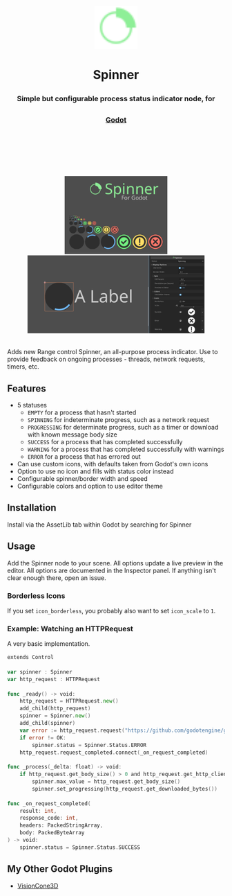 <div align="center">
	<br/>
	<br/>
	<img src="addons/tattomoosa.spinner/icons/Spinner.svg" width="100"/>
	<br/>
	<h1>
		Spinner
		<br/>
		<sub>
		<sub>
		<sub>
		Simple but configurable process status indicator node, for <a href="https://godotengine.org/">Godot</a>
		</sub>
		</sub>
		</sub>
		<br/>
		<br/>
		<br/>
	</h1>
	<br/>
	<br/>
	<img src="./promo/spinner-splash.png" height="180">
	<img src="./promo/in-editor.png" height="180">
	<!-- <img src="./readme_images/editor_view.png" height="140"> -->
	<br/>
	<br/>
</div>

Adds new Range control Spinner, an all-purpose process indicator.
Use to provide feedback on ongoing processes - threads, network requests, timers, etc.

## Features

* 5 statuses
	* `EMPTY` for a process that hasn't started
	* `SPINNING` for indeterminate progress, such as a network request
	* `PROGRESSING` for determinate progress, such as a timer or download with known message body size
	* `SUCCESS` for a process that has completed successfully
	* `WARNING` for a process that has completed successfully with warnings
	* `ERROR` for a process that has errored out
* Can use custom icons, with defaults taken from Godot's own icons
* Option to use no icon and fills with status color instead
* Configurable spinner/border width and speed
* Configurable colors and option to use editor theme

## Installation

Install via the AssetLib tab within Godot by searching for Spinner

## Usage

Add the Spinner node to your scene. All options update a live preview in the editor.
All options are documented in the Inspector panel. If anything isn't clear enough there,
open an issue.

### Borderless Icons

If you set `icon_borderless`, you probably also want to set `icon_scale` to `1`.

### Example: Watching an HTTPRequest

A very basic implementation.

``` go
extends Control

var spinner : Spinner
var http_request : HTTPRequest

func _ready() -> void:
	http_request = HTTPRequest.new()
	add_child(http_request)
	spinner = Spinner.new()
	add_child(spinner)
	var error := http_request.request("https://github.com/godotengine/godot/releases/download/4.3-stable/godot-4.3-stable.tar.xz")
	if error != OK:
		spinner.status = Spinner.Status.ERROR
	http_request.request_completed.connect(_on_request_completed)

func _process(_delta: float) -> void:
	if http_request.get_body_size() > 0 and http_request.get_http_client_status() != HTTPClient.STATUS_DISCONNECTED:
		spinner.max_value = http_request.get_body_size()
		spinner.set_progressing(http_request.get_downloaded_bytes())

func _on_request_completed(
	result: int,
	response_code: int,
	headers: PackedStringArray,
	body: PackedByteArray
) -> void:
	spinner.status = Spinner.Status.SUCCESS
```

## My Other Godot Plugins

* [VisionCone3D](https://github.com/Tattomoosa/VisionCone3D)
